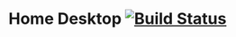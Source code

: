 # Home Desktop [![Build Status](https://travis-ci.com/OpenHomeIoT/home-desktop.svg?branch=master)](https://travis-ci.com/OpenHomeIoT/home-desktop)
